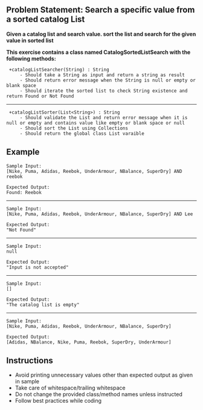 ## Problem Statement: Search a specific value from a sorted catalog List

**Given a catalog list and search value. sort the list and search for the given value in sorted list**

**This exercise contains a class named CatalogSortedListSearch with the following methods:**

     +catalogListSearcher(String) : String  
         - Should take a String as input and return a string as result
         - Should return error message when the String is null or empty or blank space  
         - Should iterate the sorted list to check String existence and return Found or Not Found 
--------------------------------------------------------
     +catalogListSorter(List<String>) : String
         - Should validate the List and return error message when it is null or empty and contains value like empty or blank space or null 
         - Should sort the List using Collections                 
         - Should return the global class List varaible      


## Example
    Sample Input:
    [Nike, Puma, Adidas, Reebok, UnderArmour, NBalance, SuperDry] AND reebok      
    
    Expected Output:
    Found: Reebok
--------------------------------------------------------
    Sample Input:
    [Nike, Puma, Adidas, Reebok, UnderArmour, NBalance, SuperDry] AND Lee
        
    Expected Output:
    "Not Found"
--------------------------------------------------------
    Sample Input:
    null
        
    Expected Output:
    "Input is not accepted"
--------------------------------------------------------
    Sample Input:
    []
        
    Expected Output:
    "The catalog list is empty"
--------------------------------------------------------
    Sample Input:
    [Nike, Puma, Adidas, Reebok, UnderArmour, NBalance, SuperDry]      
    
    Expected Output:
    [Adidas, NBalance, Nike, Puma, Reebok, SuperDry, UnderArmour]

## Instructions

- Avoid printing unnecessary values other than expected output as given in sample
- Take care of whitespace/trailing whitespace
- Do not change the provided class/method names unless instructed
- Follow best practices while coding
